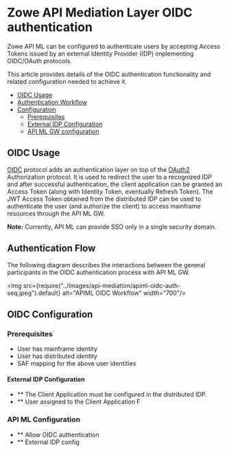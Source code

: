 # Zowe API Mediation Layer OIDC authentication

Zowe API ML can be configured to authenticate users by accepting Access Tokens issued by an external Identity Provider (IDP) implementing OIDC/OAuth protocols.

This article provides details of the OIDC authentication functionality and related configuration needed to achieve it.

- [OIDC Usage](#oidc-usage)
- [Authentication Workflow](#authentication-flow)
- [Configuration](#oidc-configuration)
    * [Prerequisites](#prerequisites)
    * [External IDP Configuration](#external-idp-configuration)
    * [API ML GW configuration](#api-ml-configuration)

## OIDC Usage
[OIDC](https://openid.net/specs/openid-connect-core-1_0.html) protocol adds an authentication layer on top of the [OAuth2](https://www.rfc-editor.org/rfc/rfc6749) Authorization protocol. 
It is used to redirect the user to a recognized IDP and after successful authentication, the client application can be granted an Access Token (along with Identity Token, eventually Refresh Token).
The JWT Access Token obtained from the distributed IDP can be used to authenticate the user (and authorize the client) to access mainframe resources through the API ML GW.

**Note:** Currently, API ML can provide SSO only in a single security domain.

## Authentication Flow
The following diagram describes the interactions between the general participants in the OIDC authentication process with API ML GW.

<img src={require("../images/api-mediation/apiml-oidc-auth-seq.jpeg").default} alt="APIML OIDC Workflow" width="700"/>

## OIDC Configuration

### Prerequisites

  - User has mainframe identity
  - User has distributed identity
  - SAF mapping for the above user identities

#### External IDP Configuration

- ** The Client Application must be configured in the distributed IDP.
- ** User assigned to the Client Application
F
### API ML Configuration
- ** Allow OIDC authentication
- ** External IDP config
